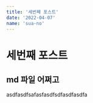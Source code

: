 ```yaml
---
title: '세번째 포스트'
date: '2022-04-07'
name: 'sua-no'
---
```


# 세번째 포스트

## md 파일 어쩌고

asdfasdfsafasfasdfsdfasdfasdfa
